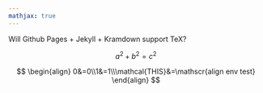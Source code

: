 ```yaml
---
mathjax: true
---
```




Will Github Pages + Jekyll + Kramdown support TeX?

$$ a^2+b^2=c^2 $$

$$ \begin{align} 0&=0\\1&=1\\\mathcal{THIS}&=\mathscr{align env test} \end{align} $$
